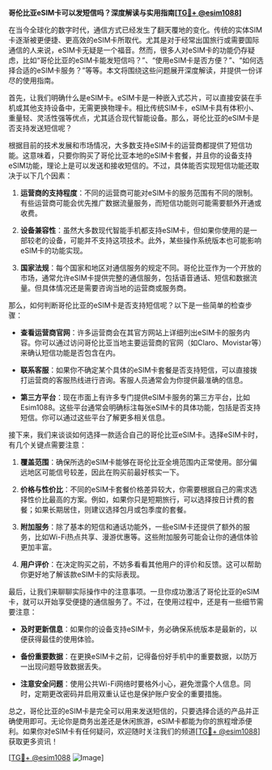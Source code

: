 **哥伦比亚eSIM卡可以发短信吗？深度解读与实用指南[[TG💪+ @esim1088](https://t.me/s/esim1088)]**

在当今全球化的数字时代，通信方式已经发生了翻天覆地的变化。传统的实体SIM卡逐渐被更便捷、更高效的eSIM卡所取代。尤其是对于经常出国旅行或需要国际通信的人来说，eSIM卡无疑是一个福音。然而，很多人对eSIM卡的功能仍存疑虑，比如“哥伦比亚的eSIM卡能发短信吗？”、“使用eSIM卡是否方便？”、“如何选择合适的eSIM卡服务？”等等。本文将围绕这些问题展开深度解读，并提供一份详尽的使用指南。

首先，让我们明确什么是eSIM卡。eSIM卡是一种嵌入式芯片，可以直接安装在手机或其他支持设备中，无需更换物理卡。相比传统SIM卡，eSIM卡具有体积小、重量轻、灵活性强等优点，尤其适合现代智能设备。那么，哥伦比亚的eSIM卡是否支持发送短信呢？

根据目前的技术发展和市场情况，大多数支持eSIM卡的运营商都提供了短信功能。这意味着，只要你购买了哥伦比亚本地的eSIM卡套餐，并且你的设备支持eSIM功能，理论上是可以发送和接收短信的。不过，具体能否实现短信功能还取决于以下几个因素：

1. **运营商的支持程度**：不同的运营商可能对eSIM卡的服务范围有不同的限制。有些运营商可能会优先推广数据流量服务，而短信功能则可能需要额外开通或收费。
   
2. **设备兼容性**：虽然大多数现代智能手机都支持eSIM卡，但如果你使用的是一部较老的设备，可能并不支持这项技术。此外，某些操作系统版本也可能影响eSIM卡的功能实现。

3. **国家法规**：每个国家和地区对通信服务的规定不同。哥伦比亚作为一个开放的市场，通常允许eSIM卡提供完整的通信服务，包括语音通话、短信和数据流量。但具体情况还是需要咨询当地的运营商或服务商。

那么，如何判断哥伦比亚的eSIM卡是否支持短信呢？以下是一些简单的检查步骤：

- **查看运营商官网**：许多运营商会在其官方网站上详细列出eSIM卡的服务内容。你可以通过访问哥伦比亚当地主要运营商的官网（如Claro、Movistar等）来确认短信功能是否包含在内。
  
- **联系客服**：如果你不确定某个具体的eSIM卡套餐是否支持短信，可以直接拨打运营商的客服热线进行咨询。客服人员通常会为你提供最准确的信息。

- **第三方平台**：现在市面上有许多专门提供eSIM卡服务的第三方平台，比如Esim1088。这些平台通常会明确标注每张eSIM卡的具体功能，包括是否支持短信。你可以通过这些平台了解更多相关信息。

接下来，我们来谈谈如何选择一款适合自己的哥伦比亚eSIM卡。选择eSIM卡时，有几个关键点需要注意：

1. **覆盖范围**：确保所选的eSIM卡能够在哥伦比亚全境范围内正常使用。部分偏远地区可能信号较差，因此在购买前最好核实一下。

2. **价格与性价比**：不同的eSIM卡套餐价格差异较大，你需要根据自己的需求选择性价比最高的方案。例如，如果你只是短期旅行，可以选择按日计费的套餐；如果长期居住，则建议选择包月或包季度的套餐。

3. **附加服务**：除了基本的短信和通话功能外，一些eSIM卡还提供了额外的服务，比如Wi-Fi热点共享、漫游优惠等。这些附加服务可能会让你的通信体验更加丰富。

4. **用户评价**：在决定购买之前，不妨多看看其他用户的评价和反馈。这可以帮助你更好地了解该款eSIM卡的实际表现。

最后，让我们来聊聊实际操作中的注意事项。一旦你成功激活了哥伦比亚的eSIM卡，就可以开始享受便捷的通信服务了。不过，在使用过程中，还是有一些细节需要注意：

- **及时更新信息**：如果你的设备支持eSIM卡，务必确保系统版本是最新的，以便获得最佳的使用体验。

- **备份重要数据**：在更换eSIM卡之前，记得备份好手机中的重要数据，以防万一出现问题导致数据丢失。

- **注意安全问题**：使用公共Wi-Fi网络时要格外小心，避免泄露个人信息。同时，定期更改密码并启用双重认证也是保护账户安全的重要措施。

总之，哥伦比亚的eSIM卡是完全可以用来发送短信的，只要选择合适的产品并正确使用即可。无论你是商务出差还是休闲旅游，eSIM卡都能为你的旅程增添便利。如果你对eSIM卡有任何疑问，欢迎随时关注我们的频道[[TG💪+ @esim1088](https://t.me/s/esim1088)]获取更多资讯！

[[TG💪+ @esim1088](https://t.me/s/esim1088) ![Image](https://i.postimg.cc/4NQfJmqS/Snipaste-2025-05-13-00-14-12.png)]